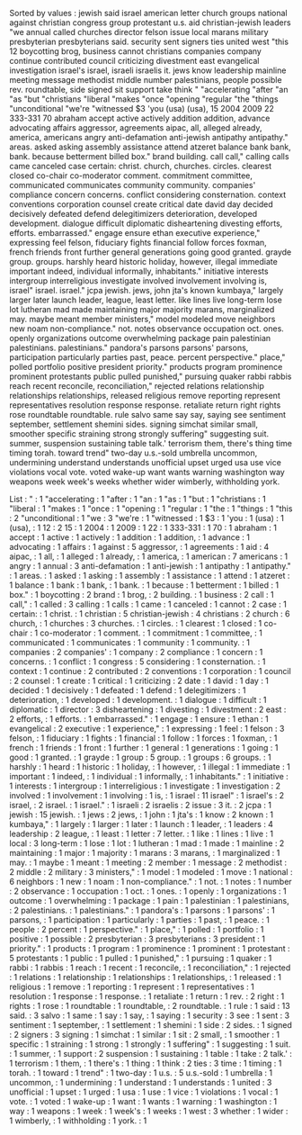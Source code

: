 Sorted by values :
jewish said israel american letter church groups national against christian congress group protestant u.s. aid christian-jewish leaders "we annual called churches director felson issue local marans military presbyterian presbyterians said. security sent signers ties united west "this 12 boycotting brog, business cannot christians companies company continue contributed council criticizing divestment east evangelical investigation israel's israel, israeli israelis it. jews know leadership mainline meeting message methodist middle number palestinians, people possible rev. roundtable, side signed sit support take think " "accelerating "after "an "as "but "christians "liberal "makes "once "opening "regular "the "things "unconditional "we're "witnessed $3 'you (usa) (usa), 15 2004 2009 22 333-331 70 abraham accept active actively addition addition, advance advocating affairs aggressor, agreements aipac, all, alleged already, america, americans angry anti-defamation anti-jewish antipathy antipathy." areas. asked asking assembly assistance attend atzeret balance bank bank, bank. because betterment billed box." brand building. call call," calling calls came canceled case certain: christ. church, churches. circles. clearest closed co-chair co-moderator comment. commitment committee, communicated communicates community community. companies' compliance concern concerns. conflict considering consternation. context conventions corporation counsel create critical date david day decided decisively defeated defend delegitimizers deterioration, developed development. dialogue difficult diplomatic disheartening divesting efforts, efforts. embarrassed." engage ensure ethan executive experience," expressing feel felson, fiduciary fights financial follow forces foxman, french friends front further general generations going good granted. grayde group. groups. harshly heard historic holiday, however, illegal immediate important indeed, individual informally, inhabitants." initiative interests intergroup interreligious investigate involved involvement involving is, israel" israel. israel." jcpa jewish. jews, john jta's known kumbaya," largely larger later launch leader, league, least letter. like lines live long-term lose lot lutheran mad made maintaining major majority marans, marginalized may. maybe meant member ministers," model modeled move neighbors new noam non-compliance." not. notes observance occupation oct. ones. openly organizations outcome overwhelming package pain palestinian palestinians. palestinians." pandora's parsons parsons' parsons, participation particularly parties past, peace. percent perspective." place," polled portfolio positive president priority." products program prominence prominent protestants public pulled punished," pursuing quaker rabbi rabbis reach recent reconcile, reconciliation," rejected relations relationship relationships relationships, released religious remove reporting represent representatives resolution response response. retaliate return right rights rose roundtable roundtable. rule salvo same say say, saying see sentiment september, settlement shemini sides. signing simchat similar small, smoother specific straining strong strongly suffering" suggesting suit. summer, suspension sustaining table talk.' terrorism them, there's thing time timing torah. toward trend" two-day u.s.-sold umbrella uncommon, undermining understand understands unofficial upset urged usa use vice violations vocal vote. voted wake-up want wants warning washington way weapons week week's weeks whether wider wimberly, withholding york. 

List :
" : 1
"accelerating : 1
"after : 1
"an : 1
"as : 1
"but : 1
"christians : 1
"liberal : 1
"makes : 1
"once : 1
"opening : 1
"regular : 1
"the : 1
"things : 1
"this : 2
"unconditional : 1
"we : 3
"we're : 1
"witnessed : 1
$3 : 1
'you : 1
(usa) : 1
(usa), : 1
12 : 2
15 : 1
2004 : 1
2009 : 1
22 : 1
333-331 : 1
70 : 1
abraham : 1
accept : 1
active : 1
actively : 1
addition : 1
addition, : 1
advance : 1
advocating : 1
affairs : 1
against : 5
aggressor, : 1
agreements : 1
aid : 4
aipac, : 1
all, : 1
alleged : 1
already, : 1
america, : 1
american : 7
americans : 1
angry : 1
annual : 3
anti-defamation : 1
anti-jewish : 1
antipathy : 1
antipathy." : 1
areas. : 1
asked : 1
asking : 1
assembly : 1
assistance : 1
attend : 1
atzeret : 1
balance : 1
bank : 1
bank, : 1
bank. : 1
because : 1
betterment : 1
billed : 1
box." : 1
boycotting : 2
brand : 1
brog, : 2
building. : 1
business : 2
call : 1
call," : 1
called : 3
calling : 1
calls : 1
came : 1
canceled : 1
cannot : 2
case : 1
certain: : 1
christ. : 1
christian : 5
christian-jewish : 4
christians : 2
church : 6
church, : 1
churches : 3
churches. : 1
circles. : 1
clearest : 1
closed : 1
co-chair : 1
co-moderator : 1
comment. : 1
commitment : 1
committee, : 1
communicated : 1
communicates : 1
community : 1
community. : 1
companies : 2
companies' : 1
company : 2
compliance : 1
concern : 1
concerns. : 1
conflict : 1
congress : 5
considering : 1
consternation. : 1
context : 1
continue : 2
contributed : 2
conventions : 1
corporation : 1
council : 2
counsel : 1
create : 1
critical : 1
criticizing : 2
date : 1
david : 1
day : 1
decided : 1
decisively : 1
defeated : 1
defend : 1
delegitimizers : 1
deterioration, : 1
developed : 1
development. : 1
dialogue : 1
difficult : 1
diplomatic : 1
director : 3
disheartening : 1
divesting : 1
divestment : 2
east : 2
efforts, : 1
efforts. : 1
embarrassed." : 1
engage : 1
ensure : 1
ethan : 1
evangelical : 2
executive : 1
experience," : 1
expressing : 1
feel : 1
felson : 3
felson, : 1
fiduciary : 1
fights : 1
financial : 1
follow : 1
forces : 1
foxman, : 1
french : 1
friends : 1
front : 1
further : 1
general : 1
generations : 1
going : 1
good : 1
granted. : 1
grayde : 1
group : 5
group. : 1
groups : 6
groups. : 1
harshly : 1
heard : 1
historic : 1
holiday, : 1
however, : 1
illegal : 1
immediate : 1
important : 1
indeed, : 1
individual : 1
informally, : 1
inhabitants." : 1
initiative : 1
interests : 1
intergroup : 1
interreligious : 1
investigate : 1
investigation : 2
involved : 1
involvement : 1
involving : 1
is, : 1
israel : 11
israel" : 1
israel's : 2
israel, : 2
israel. : 1
israel." : 1
israeli : 2
israelis : 2
issue : 3
it. : 2
jcpa : 1
jewish : 15
jewish. : 1
jews : 2
jews, : 1
john : 1
jta's : 1
know : 2
known : 1
kumbaya," : 1
largely : 1
larger : 1
later : 1
launch : 1
leader, : 1
leaders : 4
leadership : 2
league, : 1
least : 1
letter : 7
letter. : 1
like : 1
lines : 1
live : 1
local : 3
long-term : 1
lose : 1
lot : 1
lutheran : 1
mad : 1
made : 1
mainline : 2
maintaining : 1
major : 1
majority : 1
marans : 3
marans, : 1
marginalized : 1
may. : 1
maybe : 1
meant : 1
meeting : 2
member : 1
message : 2
methodist : 2
middle : 2
military : 3
ministers," : 1
model : 1
modeled : 1
move : 1
national : 6
neighbors : 1
new : 1
noam : 1
non-compliance." : 1
not. : 1
notes : 1
number : 2
observance : 1
occupation : 1
oct. : 1
ones. : 1
openly : 1
organizations : 1
outcome : 1
overwhelming : 1
package : 1
pain : 1
palestinian : 1
palestinians, : 2
palestinians. : 1
palestinians." : 1
pandora's : 1
parsons : 1
parsons' : 1
parsons, : 1
participation : 1
particularly : 1
parties : 1
past, : 1
peace. : 1
people : 2
percent : 1
perspective." : 1
place," : 1
polled : 1
portfolio : 1
positive : 1
possible : 2
presbyterian : 3
presbyterians : 3
president : 1
priority." : 1
products : 1
program : 1
prominence : 1
prominent : 1
protestant : 5
protestants : 1
public : 1
pulled : 1
punished," : 1
pursuing : 1
quaker : 1
rabbi : 1
rabbis : 1
reach : 1
recent : 1
reconcile, : 1
reconciliation," : 1
rejected : 1
relations : 1
relationship : 1
relationships : 1
relationships, : 1
released : 1
religious : 1
remove : 1
reporting : 1
represent : 1
representatives : 1
resolution : 1
response : 1
response. : 1
retaliate : 1
return : 1
rev. : 2
right : 1
rights : 1
rose : 1
roundtable : 1
roundtable, : 2
roundtable. : 1
rule : 1
said : 13
said. : 3
salvo : 1
same : 1
say : 1
say, : 1
saying : 1
security : 3
see : 1
sent : 3
sentiment : 1
september, : 1
settlement : 1
shemini : 1
side : 2
sides. : 1
signed : 2
signers : 3
signing : 1
simchat : 1
similar : 1
sit : 2
small, : 1
smoother : 1
specific : 1
straining : 1
strong : 1
strongly : 1
suffering" : 1
suggesting : 1
suit. : 1
summer, : 1
support : 2
suspension : 1
sustaining : 1
table : 1
take : 2
talk.' : 1
terrorism : 1
them, : 1
there's : 1
thing : 1
think : 2
ties : 3
time : 1
timing : 1
torah. : 1
toward : 1
trend" : 1
two-day : 1
u.s. : 5
u.s.-sold : 1
umbrella : 1
uncommon, : 1
undermining : 1
understand : 1
understands : 1
united : 3
unofficial : 1
upset : 1
urged : 1
usa : 1
use : 1
vice : 1
violations : 1
vocal : 1
vote. : 1
voted : 1
wake-up : 1
want : 1
wants : 1
warning : 1
washington : 1
way : 1
weapons : 1
week : 1
week's : 1
weeks : 1
west : 3
whether : 1
wider : 1
wimberly, : 1
withholding : 1
york. : 1
